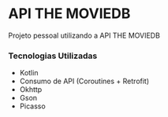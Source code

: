 # API THE MOVIEDB

Projeto pessoal utilizando a API THE MOVIEDB

### Tecnologias Utilizadas
* Kotlin
* Consumo de API (Coroutines + Retrofit)
* Okhttp
* Gson
* Picasso

